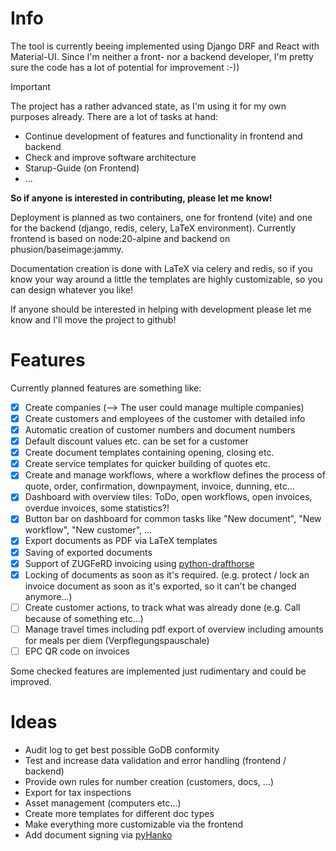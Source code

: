 # Info
The tool is currently beeing implemented using Django DRF and React with Material-UI. Since I'm neither a front- nor a backend developer, I'm pretty sure the code has a lot of potential for improvement :-))

> [!IMPORTANT]  
> The project has a rather advanced state, as I'm using it for my own purposes already. There are a lot of tasks at hand:
> 
> - Continue development of features and functionality in frontend and backend
> - Check and improve software architecture
> - Starup-Guide (on Frontend)
> - ...
>   
> **So if anyone is interested in contributing, please let me know!**

Deployment is planned as two containers, one for frontend (vite) and one for the backend (django, redis, celery, LaTeX environment). Currently frontend is based on node:20-alpine and backend on phusion/baseimage:jammy.

Documentation creation is done with LaTeX via celery and redis, so if you know your way around a little the templates are highly customizable, so you can design whatever you like!

If anyone should be interested in helping with development please let me know and I'll move the project to github!

# Features
Currently planned features are something like:
- [x] Create companies (--> The user could manage multiple companies)
- [x] Create customers and employees of the customer with detailed info
- [x] Automatic creation of customer numbers and document numbers
- [x] Default discount values etc. can be set for a customer
- [x] Create document templates containing opening, closing etc.
- [x] Create service templates for quicker building of quotes etc.
- [x] Create and manage workflows, where a workflow defines the process of quote, order, confirmation, downpayment, invoice, dunning, etc...
- [x] Dashboard with overview tiles: ToDo, open workflows, open invoices, overdue invoices, some statistics?!
- [x] Button bar on dashboard for common tasks like "New document", "New workflow", "New customer", ...
- [x] Export documents as PDF via LaTeX templates
- [x] Saving of exported documents
- [x] Support of ZUGFeRD invoicing using [python-drafthorse](https://github.com/pretix/python-drafthorse)
- [x] Locking of documents as soon as it's required. (e.g. protect / lock an invoice document as soon as it's exported, so it can't be changed anymore...)
- [ ] Create customer actions, to track what was already done (e.g. Call because of something etc...)
- [ ] Manage travel times including pdf export of overview including amounts for meals per diem (Verpflegungspauschale)
- [ ] EPC QR code on invoices

Some checked features are implemented just rudimentary and could be improved. 

# Ideas
- Audit log to get best possible GoDB conformity
- Test and increase data validation and error handling (frontend / backend)
- Provide own rules for number creation (customers, docs, ...)
- Export for tax inspections
- Asset management (computers etc...)
- Create more templates for different doc types
- Make everything more customizable via the frontend
- Add document signing via [pyHanko](https://github.com/MatthiasValvekens/pyHanko)

